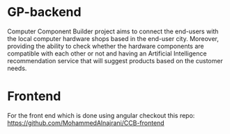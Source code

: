 # GP-backend
Computer Component Builder project aims to connect the end-users with the local computer hardware shops based in the end-user city. Moreover, providing the ability to check whether the hardware components are compatible with each other or not and having an Artificial Intelligence recommendation service that will suggest products based on the customer needs.

# Frontend 
For the front end which is done using angular checkout this repo: <br/>
https://github.com/MohammedAlnajrani/CCB-frontend
